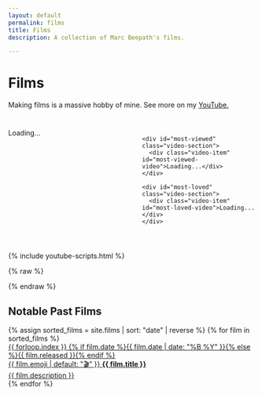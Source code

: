 ```yaml
---
layout: default
permalink: films
title: Films
description: A collection of Marc Beepath's films.

---
```


# Films

Making films is a massive hobby of mine. 
See more on my [YouTube.](https://youtube.com/@marcbeep)

<!-- Inline CSS for Featured Videos -->
<style>
  .video-container {
    max-width: 1000px;
    margin: 40px auto;
    text-align: left;
    padding: 0;
  }
  .video-section {
    margin-bottom: 30px;
    width: 100%;
  }
  .video-item {
    display: flex;
    flex-direction: column;
    align-items: flex-start;
  }
  .video-item a {
    color: inherit;
    display: block;
    width: 100%;
    text-decoration: none;
  }
  .video-item img {
    width: 100%;
    height: auto;
    border-radius: 8px;
    margin-bottom: 5px;
    transition: transform 0.2s ease-in-out;
    border: 2px solid #e0e0e0;
  }
  .video-item a:hover img {
    transform: scale(1.02);
    border-color: #b0b0b0;
  }
  .video-item h3 {
    font-size: 1.5em;
    margin: 5px 0;
    width: 100%;
  }
  .video-item small {
    color: #666;
    font-size: 0.9em;
  }
  
  /* Grid layout for larger screens */
  @media (min-width: 768px) {
    #featured-videos {
      display: grid;
      grid-template-columns: repeat(2, 1fr);
      gap: 40px;
    }
    .video-section {
      margin-bottom: 0;
    }
    .video-item img {
      display: block;
      aspect-ratio: 16/9;
      object-fit: cover;
    }
  }
</style>

<!-- Video Content Container -->
<div class="video-container">
  <div id="featured-videos">
    <div id="latest" class="video-section">
      <div class="video-item" id="latest-video">Loading...</div>
    </div>

    <div id="most-viewed" class="video-section">
      <div class="video-item" id="most-viewed-video">Loading...</div>
    </div>

    <div id="most-loved" class="video-section">
      <div class="video-item" id="most-loved-video">Loading...</div>
    </div>

  </div>
</div>

{% include youtube-scripts.html %}

{% raw %}

<script>
  // Returns an HTML string for the video element and its badge.
  function createVideoElement(video, badgeText) {
    if (!video) return "";
    const videoId = video.id;
    const title = video.snippet.title;
    // Try to get the highest quality thumbnail available
    const thumbnail = video.snippet.thumbnails.maxres?.url || 
                     video.snippet.thumbnails.high?.url || 
                     video.snippet.thumbnails.medium?.url || 
                     video.snippet.thumbnails.default?.url || "";
    const videoUrl = `https://www.youtube.com/watch?v=${videoId}`;
    
    // Escape HTML in title to prevent XSS
    const safeTitle = title.replace(/[&<>"']/g, function(match) {
      const escape = {
        '&': '&amp;',
        '<': '&lt;',
        '>': '&gt;',
        '"': '&quot;',
        "'": '&#39;'
      };
      return escape[match];
    });
    
    return `
      <a href="${videoUrl}" target="_blank">
        ${thumbnail ? `<img src="${thumbnail}" alt="${safeTitle}">` : ""}
        <h3>${safeTitle}</h3>
      </a>
      <small>${badgeText}</small>
    `;
  }

  // Fetch the channel's uploads playlist ID.
  getChannelUploadsPlaylist()
    .then(uploadsPlaylistId => {
      // Fetch the latest 20 videos from the uploads playlist.
      return fetch(`https://www.googleapis.com/youtube/v3/playlistItems?part=snippet&maxResults=20&playlistId=${uploadsPlaylistId}&key=${YOUTUBE_API_KEY}`)
        .then(response => {
          if (!response.ok) {
            throw new Error(`HTTP ${response.status}: ${response.statusText}`);
          }
          return response.json();
        })
        .then(playlistData => {
          if (!playlistData.items || playlistData.items.length === 0) {
            throw new Error("No videos found in playlist.");
          }
          const videoIds = playlistData.items
            .map(item => item.snippet.resourceId.videoId)
            .filter(id => id); // Remove any invalid IDs.
          if (videoIds.length === 0) throw new Error("No valid videos found.");
          return { videoIds, latestVideoId: videoIds[0] };
        });
    })
    .then(({ videoIds, latestVideoId }) => {
      // Fetch detailed info (snippet and statistics) for the videos.
      return getVideoDetails(videoIds)
        .then(videos => {
          if (!videos || videos.length === 0) {
            throw new Error("No video details retrieved.");
          }
          
          // Determine the most recent, most viewed, and most loved videos.
          let latestVideo = videos.find(video => video.id === latestVideoId) || videos[0];
          let mostViewedVideo = null;
          let highestLikeRateVideo = null;
          let highestViewCount = -1;
          let highestLoveRatio = -1;
          let validVideos = 0;

          videos.forEach(video => {
            if (!video || !video.statistics) return;
            
            const stats = video.statistics;
            const viewCount = parseInt(stats.viewCount || "0", 10);
            const likeCount = parseInt(stats.likeCount || "0", 10);
            
            // Skip videos with no views for love ratio calculation
            if (viewCount > 0) {
              validVideos++;
              
              if (viewCount > highestViewCount) {
                highestViewCount = viewCount;
                mostViewedVideo = video;
              }

              const loveRatio = likeCount / viewCount;
              if (loveRatio > highestLoveRatio) {
                highestLoveRatio = loveRatio;
                highestLikeRateVideo = video;
              }
            } else if (viewCount === 0 && !mostViewedVideo) {
              // If no videos have views, use the first one as fallback
              mostViewedVideo = video;
            }
          });

          // Fallbacks for missing data.
          if (!latestVideo) {
            document.getElementById("latest-video").textContent = "No recent videos available.";
            return;
          }
          if (!mostViewedVideo) mostViewedVideo = latestVideo;
          if (!highestLikeRateVideo) highestLikeRateVideo = latestVideo;

          // Handle edge case where we have very few videos
          if (validVideos <= 1) {
            document.getElementById("latest-video").innerHTML = createVideoElement(latestVideo, "✅ Latest Film");
            document.getElementById("most-viewed").style.display = "none";
            document.getElementById("most-loved").style.display = "none";
            return;
          }

          // Determine relationships.
          const isMVSameAsLatest = latestVideo.id === mostViewedVideo.id;
          const isMLSameAsLatest = latestVideo.id === highestLikeRateVideo.id;
          const isMVSameAsML = mostViewedVideo.id === highestLikeRateVideo.id;

          // --- LOGIC IMPLEMENTATION ---
          // 1. Always show the most recent video.
          let latestBadgeText = "✅ Latest Film";
          let showMostViewed = true;
          let showMostLoved = true;

          if (isMVSameAsLatest && isMLSameAsLatest) {
            latestBadgeText += " (This was also my most viewed and had the highest like rate)";
            showMostViewed = false;
            showMostLoved = false;
          } else if (isMVSameAsLatest && !isMLSameAsLatest) {
            latestBadgeText += " (This was also my most viewed)";
            showMostViewed = false;
          } else if (isMLSameAsLatest && !isMVSameAsLatest) {
            latestBadgeText += " (This also had the highest like rate)";
            showMostLoved = false;
          }

          document.getElementById("latest-video").innerHTML = createVideoElement(latestVideo, latestBadgeText);

          // 2. Next, show the most viewed video if it's not the same as the most recent.
          if (showMostViewed) {
            let mostViewedBadgeText = "🔥 Most Viewed";
            if (mostViewedVideo.id === highestLikeRateVideo.id) {
              mostViewedBadgeText += " (This also had the highest like rate)";
              showMostLoved = false;
            }
            document.getElementById("most-viewed-video").innerHTML = createVideoElement(mostViewedVideo, mostViewedBadgeText);
          } else {
            document.getElementById("most-viewed").style.display = "none";
          }

          // 3. Next, if the highest like rate video is not the same as both the most recent and most viewed, show it.
          if (showMostLoved) {
            document.getElementById("most-loved-video").innerHTML = createVideoElement(highestLikeRateVideo, "📈 Highest Like Rate");
          } else {
            document.getElementById("most-loved").style.display = "none";
          }
        });
    })
    .catch(error => {
      console.error("Error fetching videos:", error);
      
      // More specific error messages
      let errorMessage = "Error loading videos.";
      if (error.message.includes("quota")) {
        errorMessage = "YouTube API quota exceeded. Please try again later.";
      } else if (error.message.includes("403")) {
        errorMessage = "YouTube API access denied. Please check configuration.";
      } else if (error.message.includes("404")) {
        errorMessage = "Channel or videos not found.";
      }
      
      document.getElementById("latest-video").textContent = errorMessage;
      document.getElementById("most-viewed-video").textContent = "";
      document.getElementById("most-loved-video").textContent = "";
    });
</script>

{% endraw %}

## Notable Past Films

<div class="projects-list">
{% assign sorted_films = site.films | sort: "date" | reverse %}
{% for film in sorted_films %}
  <a href="{{ film.url }}" class="project-item">
    <div class="project-meta-info">
      <span class="project-number">{{ forloop.index }}</span>
      <span class="project-date">{% if film.date %}{{ film.date | date: "%B %Y" }}{% else %}{{ film.released }}{% endif %}</span>
    </div>
    <div class="project-content">
      <div class="project-title-row">
        <span class="project-emoji">{{ film.emoji | default: "🎬" }}</span>
        <strong>{{ film.title }}</strong>
      </div>
      <div class="project-description">{{ film.description }}</div>
    </div>
  </a>
{% endfor %}
</div>
